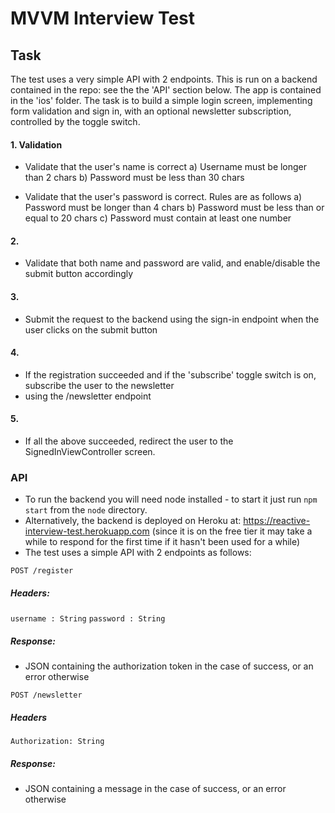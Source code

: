 # MVVM Interview Test

## Task 
The test uses a very simple API with 2 endpoints. This is run on a backend contained in the repo: see the the 'API' section below. The app is contained in the 'ios' folder. The task is to build a simple login screen, implementing form validation and sign in, with an optional newsletter subscription, controlled by the toggle switch.

#### 1. Validation
* Validate that the user's name is correct
a) Username must be longer than 2 chars
b) Password must be less than 30 chars

* Validate that the user's password is correct. Rules are as follows
a) Password must be longer than 4 chars
b) Password must be less than or equal to 20 chars
c) Password must contain at least one number

#### 2.
* Validate that both name and password are valid, and enable/disable the submit button accordingly

#### 3.
* Submit the request to the backend using the sign-in endpoint when the user clicks on the submit button

#### 4.
* If the registration succeeded and if the 'subscribe' toggle switch is on, subscribe the user to the newsletter
* using the /newsletter endpoint

#### 5. 
* If all the above succeeded, redirect the user to the SignedInViewController screen.

### API

* To run the backend you will need node installed - to start it just run `npm start` from the `node` directory.
* Alternatively, the backend is deployed on Heroku at: https://reactive-interview-test.herokuapp.com (since it is on the free tier it may take a while to respond for the first time if it hasn't been used for a while)
* The test uses a simple API with 2 endpoints as follows:

`POST /register`
##### Headers:
`username : String`
`password : String`

##### Response:
* JSON containing the authorization token in the case of success, or an error otherwise

`POST /newsletter`

##### Headers 
`Authorization: String`
##### Response:
* JSON containing a message in the case of success, or an error otherwise